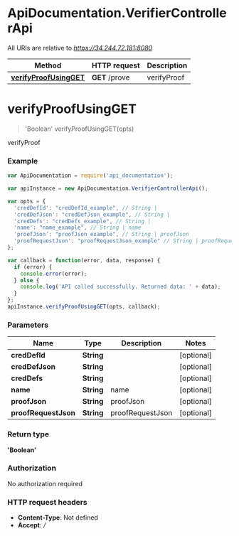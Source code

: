 # ApiDocumentation.VerifierControllerApi

All URIs are relative to *https://34.244.72.181:8080*

Method | HTTP request | Description
------------- | ------------- | -------------
[**verifyProofUsingGET**](VerifierControllerApi.md#verifyProofUsingGET) | **GET** /prove | verifyProof


<a name="verifyProofUsingGET"></a>
# **verifyProofUsingGET**
> 'Boolean' verifyProofUsingGET(opts)

verifyProof

### Example
```javascript
var ApiDocumentation = require('api_documentation');

var apiInstance = new ApiDocumentation.VerifierControllerApi();

var opts = { 
  'credDefId': "credDefId_example", // String | 
  'credDefJson': "credDefJson_example", // String | 
  'credDefs': "credDefs_example", // String | 
  'name': "name_example", // String | name
  'proofJson': "proofJson_example", // String | proofJson
  'proofRequestJson': "proofRequestJson_example" // String | proofRequestJson
};

var callback = function(error, data, response) {
  if (error) {
    console.error(error);
  } else {
    console.log('API called successfully. Returned data: ' + data);
  }
};
apiInstance.verifyProofUsingGET(opts, callback);
```

### Parameters

Name | Type | Description  | Notes
------------- | ------------- | ------------- | -------------
 **credDefId** | **String**|  | [optional] 
 **credDefJson** | **String**|  | [optional] 
 **credDefs** | **String**|  | [optional] 
 **name** | **String**| name | [optional] 
 **proofJson** | **String**| proofJson | [optional] 
 **proofRequestJson** | **String**| proofRequestJson | [optional] 

### Return type

**'Boolean'**

### Authorization

No authorization required

### HTTP request headers

 - **Content-Type**: Not defined
 - **Accept**: */*

